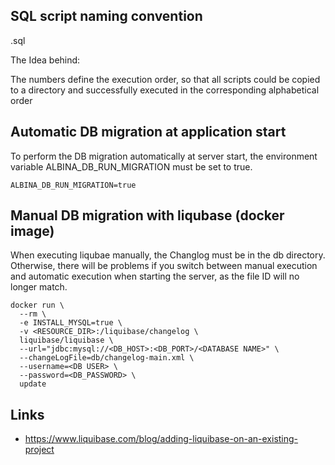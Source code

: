 SQL script naming convention
-----

<folder number>_<sequence number>_<description>.sql

The Idea behind:

The numbers define the execution order, so that all scripts could be copied to
a directory and successfully executed in the corresponding alphabetical order

Automatic DB migration at application start
----

To perform the DB migration automatically at server start, the environment variable ALBINA_DB_RUN_MIGRATION must be set to true.

```
ALBINA_DB_RUN_MIGRATION=true
```

Manual DB migration with liqubase (docker image)
-----

When executing liqubae manually, the Changlog must be in the db directory.
Otherwise, there will be problems if you switch between manual execution and 
automatic execution when starting the server, as the file ID will
no longer match.

```
docker run \
  --rm \
  -e INSTALL_MYSQL=true \
  -v <RESOURCE_DIR>:/liquibase/changelog \
  liquibase/liquibase \
  --url="jdbc:mysql://<DB_HOST>:<DB_PORT>/<DATABASE NAME>" \
  --changeLogFile=db/changelog-main.xml \
  --username=<DB USER> \
  --password=<DB_PASSWORD> \
  update
```

Links
----

* https://www.liquibase.com/blog/adding-liquibase-on-an-existing-project

